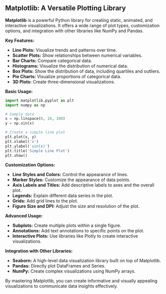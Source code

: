 ## Matplotlib: A Versatile Plotting Library

**Matplotlib** is a powerful Python library for creating static, animated, and interactive visualizations. It offers a wide range of plot types, customization options, and integration with other libraries like NumPy and Pandas.

**Key Features:**

* **Line Plots:** Visualize trends and patterns over time.
* **Scatter Plots:** Show relationships between numerical variables.
* **Bar Charts:** Compare categorical data.
* **Histograms:** Visualize the distribution of numerical data.
* **Box Plots:** Show the distribution of data, including quartiles and outliers.
* **Pie Charts:** Visualize proportions of categorical data.
* **3D Plots:** Create three-dimensional visualizations.

**Basic Usage:**

```python
import matplotlib.pyplot as plt
import numpy as np

# Sample data
x = np.linspace(0, 10, 100)
y = np.sin(x)

# Create a simple line plot
plt.plot(x, y)
plt.xlabel('x')
plt.ylabel('sin(x)')
plt.title('Simple Line Plot')
plt.show()
```

**Customization Options:**

* **Line Styles and Colors:** Control the appearance of lines.
* **Marker Styles:** Customize the appearance of data points.
* **Axis Labels and Titles:** Add descriptive labels to axes and the overall plot.
* **Legends:** Explain different data series in the plot.
* **Grids:** Add grid lines to the plot.
* **Figure Size and DPI:** Adjust the size and resolution of the plot.

**Advanced Usage:**

* **Subplots:** Create multiple plots within a single figure.
* **Annotations:** Add text annotations to specific points on the plot.
* **Interactive Plots:** Use libraries like Plotly to create interactive visualizations.

**Integration with Other Libraries:**

* **Seaborn:** A high-level data visualization library built on top of Matplotlib.
* **Pandas:** Directly plot DataFrames and Series.
* **NumPy:** Create complex visualizations using NumPy arrays.

By mastering Matplotlib, you can create informative and visually appealing visualizations to communicate data insights effectively. 
